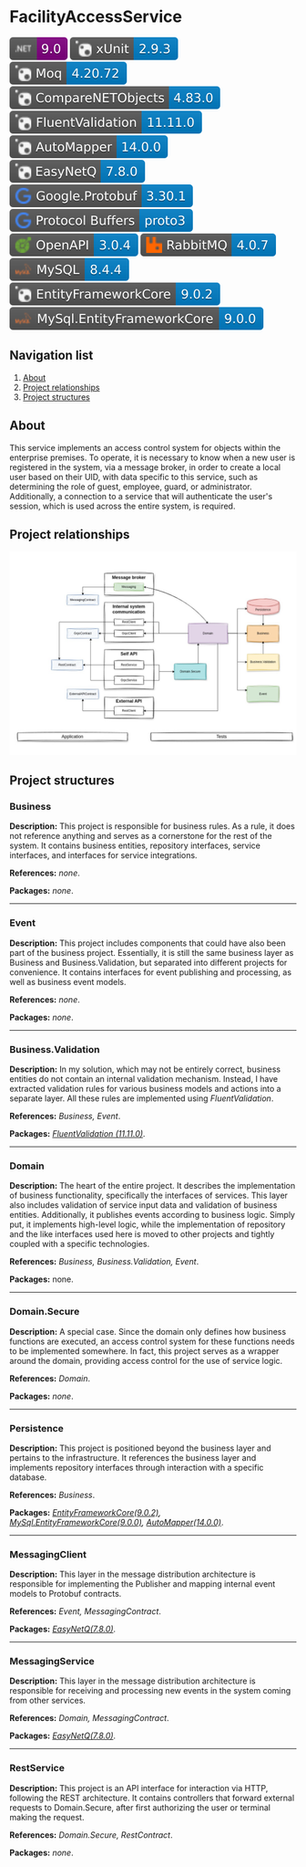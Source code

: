 # FacilityAccessService

<a href="https://dotnet.microsoft.com/en-us/download/dotnet/9.0">![Static Badge](./docs/badges/dotnet.svg)</a>
<a href="https://www.nuget.org/packages/xunit/2.9.3">![Static Badge](./docs/badges/xunit.svg)</a>
<a href="https://www.nuget.org/packages/Moq/4.20.72">![Static Badge](./docs/badges/moq.svg)<a/>
<a href="https://www.nuget.org/packages/CompareNETObjects/4.83.0">![Static Badge](./docs/badges/comparedotnetobjects.svg)<a/>
<a href="https://www.nuget.org/packages/FluentValidation/11.11.0">![Static Badge](./docs/badges/fluentValidation.svg)</a>
<a href="https://www.nuget.org/packages/AutoMapper/14.0.0">![Static Badge](./docs/badges/automapper.svg)<a/>
<a href="https://www.nuget.org/packages/EasyNetQ/7.8.0">![Static Badge](./docs/badges/easynetq.svg)<a/>
<a href="https://www.nuget.org/packages/Google.Protobuf/3.30.1">![Static Badge](./docs/badges/googleProtobuf.svg)<a/>
<a href="https://protobuf.dev/programming-guides/proto3/">![Static Badge](./docs/badges/protobuf.svg)<a/>
<a href="https://spec.openapis.org/oas/v3.0.4.html">![Static Badge](./docs/badges/openapi.svg)<a/>
<a href="https://www.rabbitmq.com/blog/2025/02/26/rabbitmq-4.0.7-is-released">![Static Badge](./docs/badges/rabbitmq.svg)<a/>
<a href="https://dev.mysql.com/downloads/mysql/8.4.4.html">![Static Badge](./docs/badges/mysql.svg)<a/>
<a href="https://www.nuget.org/packages/Microsoft.EntityFrameworkCore/9.0.2">![Static Badge](./docs/badges/entityFrameworkCore.svg)</a>
<a href="https://www.nuget.org/packages/MySql.EntityFrameworkCore/9.0.0">![Static Badge](./docs/badges/mysqlefcore.svg)</a>

## Navigation list

1. [About](#about)
2. [Project relationships](#project_relationships)
3. [Project structures](#project_structures)

<a id="about"></a>

## About

This service implements an access control system for objects within the enterprise premises.
To operate, it is necessary to know when a new user is registered in the system, via a message broker,
in order to create a local user based on their UID, with data specific to this service, such as determining the role of
guest, employee, guard, or administrator. Additionally, a connection to a service that will authenticate the user's
session, which is used across the entire system, is required.

<a id="project_relationships"></a>

## Project relationships

![The diagram of the relationship between the projects should have been here](./docs/images/schema_whole_project.jpg)

<a id="project_structures"></a>

## Project structures

### Business

**Description:** This project is responsible for business rules.
As a rule, it does not reference anything and serves as a cornerstone for the rest of the system.
It contains business entities, repository interfaces, service interfaces, and interfaces for service integrations.

**References:** *none*.

**Packages:** *none*.

***

### Event

**Description:** This project includes components that could have also been part of the business project.
Essentially, it is still the same business layer as Business and Business.Validation, but separated into different
projects for convenience. It contains interfaces for event publishing and processing, as well as business event models.

**References:** *none*.

**Packages:** *none*.

***

### Business.Validation

**Description:** In my solution, which may not be entirely correct, business entities do not contain an internal
validation mechanism. Instead, I have extracted validation rules for various business models and actions into a separate
layer. All these rules are implemented using *FluentValidation*.

**References:** *Business, Event*.

**Packages:** *<a href="https://www.nuget.org/packages/FluentValidation/11.11.0">FluentValidation (11.11.0)</a>*.

***

### Domain

**Description:** The heart of the entire project.
It describes the implementation of business functionality, specifically the interfaces of services.
This layer also includes validation of service input data and validation of business entities.
Additionally, it publishes events according to business logic.
Simply put, it implements high-level logic, while the implementation of repository and the like interfaces used here is
moved to other projects and tightly coupled with a specific technologies.

**References:** *Business, Business.Validation, Event*.

**Packages:** none.

***

### Domain.Secure

**Description:** A special case. Since the domain only defines how business functions are executed, an access control
system for these functions needs to be implemented somewhere. In fact, this project serves as a wrapper around the
domain, providing access control for the use of service logic.

**References:** *Domain*.

**Packages:** *none*.

***

### Persistence

**Description:** This project is positioned beyond the business layer and pertains to the infrastructure.
It references the business layer and implements repository interfaces through interaction with a specific database.

**References:** *Business*.

**Packages:** *<a href="https://www.nuget.org/packages/Microsoft.EntityFrameworkCore/9.0.2">
EntityFrameworkCore(9.0.2)</a>,
<a href="https://www.nuget.org/packages/MySql.EntityFrameworkCore/9.0.0">
MySql.EntityFrameworkCore(9.0.0)</a>,
<a href="https://www.nuget.org/packages/AutoMapper/14.0.0">AutoMapper(14.0.0)<a/>*.

***

### MessagingClient

**Description:** This layer in the message distribution architecture is responsible for implementing the Publisher and
mapping internal event models to Protobuf contracts.

**References:** *Event, MessagingContract*.

**Packages:** *<a href="https://www.nuget.org/packages/EasyNetQ/7.8.0">EasyNetQ(7.8.0)<a/>*.

***

### MessagingService

**Description:** This layer in the message distribution architecture is responsible for receiving and processing new
events in the system coming from other services.

**References:** *Domain, MessagingContract*.

**Packages:** *<a href="https://www.nuget.org/packages/EasyNetQ/7.8.0">EasyNetQ(7.8.0)<a/>*.

***

### RestService

**Description:** This project is an API interface for interaction via HTTP, following the REST architecture. It contains
controllers that forward external requests to Domain.Secure, after first authorizing the user or terminal making the
request.

**References:** *Domain.Secure, RestContract*.

**Packages:** *none*.



